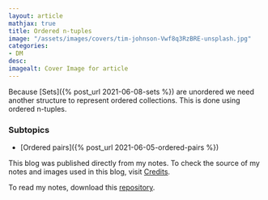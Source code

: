 ```yaml
---
layout: article
mathjax: true
title: Ordered n-tuples
image: "/assets/images/covers/tim-johnson-Vwf8q3RzBRE-unsplash.jpg"
categories:
- DM
desc:   
imagealt: Cover Image for article
---
```


Because [Sets]({% post_url 2021-06-08-sets %}) are unordered we need another structure to represent ordered collections. This is done using ordered n-tuples.

### Subtopics
- [Ordered pairs]({% post_url 2021-06-05-ordered-pairs %})

This blog was published directly from my notes.
To check the source of my notes and images used in this blog, visit <a href="/credits.html" target="_blank">Credits</a>.

To read my notes, download this <a href="https://github.com/bovem/CS" target="blank">repository</a>.